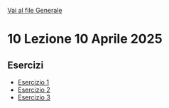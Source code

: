 [Vai al file Generale](../../readme.md)

# 10 Lezione 10 Aprile 2025

## Esercizi

- [Esercizio 1](Esercizi/1_Esercizio/)
- [Esercizio 2](Esercizi/2_Esercizio/)
- [Esercizio 3](Esercizi/3_Esercizio/)